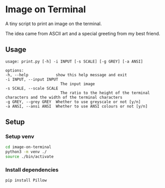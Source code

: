 # Image on Terminal

A tiny script to print an image on the terminal.

The idea came from ASCII art and a special greeting from my best friend.

## Usage

    usage: print.py [-h] -i INPUT [-s SCALE] [-g GREY] [-a ANSI]

    options:
    -h, --help            show this help message and exit
    -i INPUT, --input INPUT
                            The input image
    -s SCALE, --scale SCALE
                            The ratio to the height of the terminal characters and the width of the terminal characters
    -g GREY, --grey GREY  Whether to use greyscale or not [y/n]
    -a ANSI, --ansi ANSI  Whether to use ANSI colours or not [y/n]

## Setup

### Setup venv

```bash
cd image-on-terminal
python3 -m venv ./ 
source ./bin/activate
```

### Install dependencies

```bash
pip install Pillow
```
